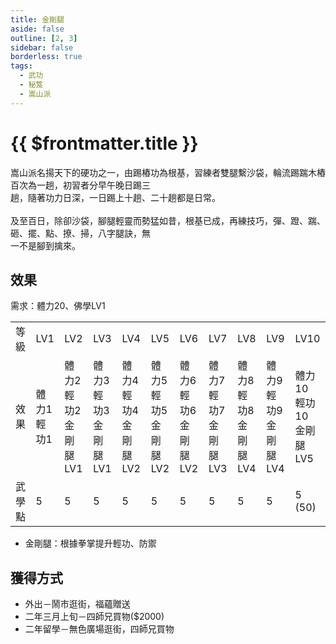 ```yaml
---
title: 金剛腿
aside: false
outline: [2, 3]
sidebar: false
borderless: true
tags:
  - 武功
  - 秘笈
  - 嵩山派
---
```


# {{ $frontmatter.title }}

<BookItemIcon :size="`medium`" :needLink="false" :no="4001"></BookItemIcon>

嵩山派名揚天下的硬功之一，由踢樁功為根基，習練者雙腿繫沙袋，輪流踢踹木樁百次為一趟，初習者分早午晚日踢三<br>
趟，隨著功力日深，一日踢上十趟、二十趟都是日常。
<br><br>
及至百日，除卻沙袋，腳腿輕靈而勢猛如昔，根基已成，再練技巧，彈、蹬、踹、砸、擺、點、撩、掃，八字腿訣，無<br>
一不是腳到擒來。
<br clear="all" />

## 效果

需求：體力20、佛學LV1

<table>
    <tr>
        <td>等級</td>
        <td>LV1</td>
        <td>LV2</td>
        <td>LV3</td>
        <td>LV4</td>
        <td>LV5</td>
        <td>LV6</td>
        <td>LV7</td>
        <td>LV8</td>
        <td>LV9</td>
        <td>LV10</td>
    </tr>
    <tr>
        <td>效果</td>
        <td>體力1<br>輕功1</td>
        <td>體力2<br>輕功2<br>金剛腿LV1</td>
        <td>體力3<br>輕功3<br>金剛腿LV1</td>
        <td>體力4<br>輕功4<br>金剛腿LV2</td>
        <td>體力5<br>輕功5<br>金剛腿LV2</td>
        <td>體力6<br>輕功6<br>金剛腿LV2</td>
        <td>體力7<br>輕功7<br>金剛腿LV3</td>
        <td>體力8<br>輕功8<br>金剛腿LV4</td>
        <td>體力9<br>輕功9<br>金剛腿LV4</td>
        <td>體力10<br>輕功10<br>金剛腿LV5</td>
    </tr>
    <tr>
        <td>武學點</td>
        <td>5</td>
        <td>5</td>
        <td>5</td>
        <td>5</td>
        <td>5</td>
        <td>5</td>
        <td>5</td>
        <td>5</td>
        <td>5</td>
        <td>5 (50)</td>
    </tr>
</table>

- 金剛腿：根據拳掌提升輕功、防禦

## 獲得方式

- 外出－鬧市逛街，福蘊贈送
- 二年三月上旬－四師兄買物($2000)
- 二年留學－無色廣場逛街，四師兄買物